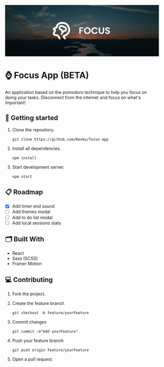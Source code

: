 <img src=".github/banner.jpg">

# ⌚ Focus App (BETA)

An application based on the pomodoro technique to help you focus on doing your tasks. Disconnect from the internet and focus on what's important!

## 🚀 Getting started

1. Clone the repository.
   ```
   git clone https://github.com/Revku/focus-app
   ```
2. Install all dependencies.

   ```
   npm install
   ```

3. Start development server.
   ```
   npm start
   ```

## 📋 Roadmap

- [x] Add timer end sound
- [ ] Add themes modal
- [ ] Add to do list modal
- [ ] Add local sessions stats

## 🗂️ Built With

- React
- Sass (SCSS)
- Framer Motion

## 💻 Contributing

1. Fork the project.
2. Create the feature branch

   ```
   git checkout -b feature/yourFeature
   ```

3. Commit changes

   ```
   git commit -m"Add yourFeature"
   ```

4. Push your feature branch
   ```
   git push origin feature/yourFeature
   ```
5. Open a pull request.
